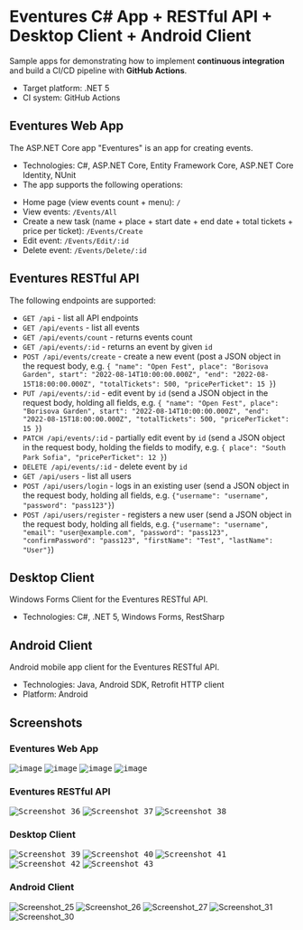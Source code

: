 # Eventures C# App + RESTful API + Desktop Client + Android Client

Sample apps for demonstrating how to implement **continuous integration** and build a CI/CD pipeline with **GitHub Actions**.
  - Target platform: .NET 5
  - CI system: GitHub Actions

## Eventures Web App

The ASP.NET Core app "Eventures" is an app for creating events.
* Technologies: C#, ASP.NET Core, Entity Framework Core, ASP.NET Core Identity, NUnit
* The app supports the following operations:
 - Home page (view events count + menu): `/`
 - View events: `/Events/All`
 - Create a new task (name + place + start date + end date + total tickets + price per ticket): `/Events/Create`
 - Edit event: `/Events/Edit/:id`
 - Delete event: `/Events/Delete/:id`

## Eventures RESTful API

The following endpoints are supported:
 - `GET /api` - list all API endpoints 
 - `GET /api/events` - list all events
 - `GET /api/events/count` - returns events count
 - `GET /api/events/:id` - returns an event by given `id` 
 - `POST /api/events/create` - create a new event (post a JSON object in the request body, e.g. `{ "name": "Open Fest", place": "Borisova Garden", start": "2022-08-14T10:00:00.000Z", "end": "2022-08-15T18:00:00.000Z", "totalTickets": 500, "pricePerTicket": 15 }`)
 - `PUT /api/events/:id` - edit event by `id` (send a JSON object in the request body, holding all fields, e.g. `{ "name": "Open Fest", place": "Borisova Garden", start": "2022-08-14T10:00:00.000Z", "end": "2022-08-15T18:00:00.000Z", "totalTickets": 500, "pricePerTicket": 15 }`)
 - `PATCH /api/events/:id` - partially edit event by `id` (send a JSON object in the request body, holding the fields to modify, e.g. `{ place": "South Park Sofia", "pricePerTicket": 12 }`)
 - `DELETE /api/events/:id` - delete event by `id`
 - `GET /api/users` - list all users
 - `POST /api/users/login` - logs in an existing user (send a JSON object in the request body, holding all fields, e.g. `{"username": "username", "password": "pass123"}`)
 - `POST /api/users/register` - registers a new user (send a JSON object in the request body, holding all fields, e.g. `{"username": "username", "email": "user@example.com", "password": "pass123", "confirmPassword": "pass123", "firstName": "Test", "lastName": "User"}`)

## Desktop Client

Windows Forms Client for the Eventures RESTful API.
* Technologies: C#, .NET 5, Windows Forms, RestSharp

## Android Client

Android mobile app client for the Eventures RESTful API.
* Technologies: Java, Android SDK, Retrofit HTTP client
* Platform: Android

## Screenshots

### Eventures Web App

<kbd>![image](https://user-images.githubusercontent.com/69080997/133249350-f4fe7260-d0b6-46bf-8b86-fd47ff1ba491.png)</kbd>
<kbd>![image](https://user-images.githubusercontent.com/69080997/133249452-06ca31b9-18eb-4a5b-9c33-2ef868cd25ad.png)</kbd>
<kbd>![image](https://user-images.githubusercontent.com/69080997/133249530-83f99741-d09e-46e6-84b1-cc6ae45efd66.png)</kbd>
<kbd>![image](https://user-images.githubusercontent.com/69080997/133249601-e6b459da-fd6e-4258-a44e-2a4e140967b7.png)</kbd>

### Eventures RESTful API

<kbd>![Screenshot_36](https://user-images.githubusercontent.com/69080997/133249797-b876c83d-1c31-4e4b-93a3-55276f248bf5.png)</kbd>
<kbd>![Screenshot_37](https://user-images.githubusercontent.com/69080997/133249820-d67fbf73-235d-4887-82c9-0cdc0844015b.png)</kbd>
<kbd>![Screenshot_38](https://user-images.githubusercontent.com/69080997/133249825-6287e293-0e75-40f9-ae8d-9bbabedd1e73.png)</kbd>

### Desktop Client

<kbd>![Screenshot_39](https://user-images.githubusercontent.com/69080997/133249837-e5e3b55f-8668-47bd-90ba-800987d88af1.png)</kbd>
<kbd>![Screenshot_40](https://user-images.githubusercontent.com/69080997/133249854-238fd94f-7c3a-4405-ab65-d67db4525d64.png)</kbd>
<kbd>![Screenshot_41](https://user-images.githubusercontent.com/69080997/133249861-5609ebcc-1d98-4a3c-84b4-75dc165d0167.png)</kbd>
<kbd>![Screenshot_42](https://user-images.githubusercontent.com/69080997/133249867-a8020dd3-7e3a-49ef-83be-00dcefdf9718.png)</kbd>
<kbd>![Screenshot_43](https://user-images.githubusercontent.com/69080997/133249884-505f52c5-a8ba-4764-a012-ec64f56baf05.png)</kbd>

### Android Client

![Screenshot_25](https://user-images.githubusercontent.com/69080997/133249110-02744bb1-8936-4854-9f3a-512034d79edd.png)
![Screenshot_26](https://user-images.githubusercontent.com/69080997/133249129-c7a27786-5331-498a-ae98-af4763603578.png)
![Screenshot_27](https://user-images.githubusercontent.com/69080997/133249144-b14f7967-3ffe-4434-acbc-7fa00581eb39.png)
![Screenshot_31](https://user-images.githubusercontent.com/69080997/133249220-c1ec76ae-10aa-4790-986f-ab4dcc4368b4.png)
![Screenshot_30](https://user-images.githubusercontent.com/69080997/133249201-93dc9b63-a728-4e67-8495-5d206c986218.png)




